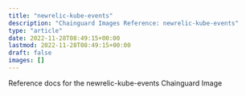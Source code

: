 ```yaml
---
title: "newrelic-kube-events"
description: "Chainguard Images Reference: newrelic-kube-events"
type: "article"
date: 2022-11-28T08:49:15+00:00
lastmod: 2022-11-28T08:49:15+00:00
draft: false
images: []
---
```


Reference docs for the newrelic-kube-events Chainguard Image
